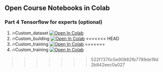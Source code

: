 ## Open Course Notebooks in Colab

### Part 4 Tensorflow for experts (optional)
1. 🔥Custom_dataset [![Open In Colab](https://colab.research.google.com/assets/colab-badge.svg)](https://colab.research.google.com/github/TA-aiacademy/course_3.0/blob/DL/04_DL/part4/1_Custom_dataset.ipynb)
2. 🔥Custom_building [![Open In Colab](https://colab.research.google.com/assets/colab-badge.svg)](https://colab.research.google.com/github/TA-aiacademy/course_3.0/blob/DL/04_DL/part4/2_Custom_building.ipynb)
<<<<<<< HEAD
3. 🔥Custom_training [![Open In Colab](https://colab.research.google.com/assets/colab-badge.svg)](https://colab.research.google.com/github/TA-aiacademy/course_3.0/blob/DL/04_DL/part4/3_Custom_training.ipynb)
=======
3. 🔥Custom_training [![Open In Colab](https://colab.research.google.com/assets/colab-badge.svg)](https://colab.research.google.com/github/TA-aiacademy/course_3.0/blob/DL/04_DL/part4/3_Custom_training.ipynb)
>>>>>>> 522f7370c5e90882fb7789de19d2b842eec0a027
